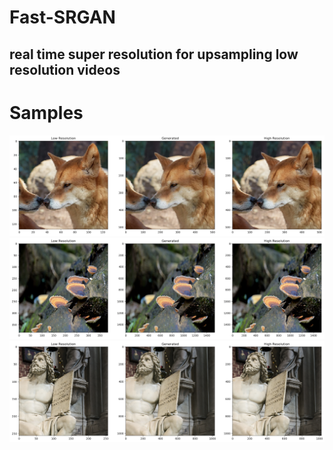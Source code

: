 # Fast-SRGAN
## real time super resolution for upsampling low resolution videos

# Samples
![67641979-5ead1700-f907-11e9-866c-b72d2e1dec8a](67641979-5ead1700-f907-11e9-866c-b72d2e1dec8a.png)
![67642055-4f7a9900-f908-11e9-93d7-5efc902bd81c](67642055-4f7a9900-f908-11e9-93d7-5efc902bd81c.png)
![67642086-8fda1700-f908-11e9-8428-8a69ea86dedb](67642086-8fda1700-f908-11e9-8428-8a69ea86dedb.png)




